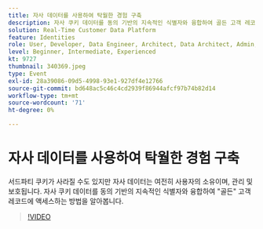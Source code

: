 ```yaml
---
title: 자사 데이터를 사용하여 탁월한 경험 구축
description: 자사 쿠키 데이터를 동의 기반의 지속적인 식별자와 융합하여 골든 고객 레코드에 액세스하는 방법을 알아봅니다.
solution: Real-Time Customer Data Platform
feature: Identities
role: User, Developer, Data Engineer, Architect, Data Architect, Admin, Leader
level: Beginner, Intermediate, Experienced
kt: 9727
thumbnail: 340369.jpeg
type: Event
exl-id: 28a39086-09d5-4998-93e1-927df4e12766
source-git-commit: bd648ac5c46c4cd2939f86944afcf97b74b82d14
workflow-type: tm+mt
source-wordcount: '71'
ht-degree: 0%

---
```


# 자사 데이터를 사용하여 탁월한 경험 구축

서드파티 쿠키가 사라질 수도 있지만 자사 데이터는 여전히 사용자의 소유이며, 관리 및 보호됩니다. 자사 쿠키 데이터를 동의 기반의 지속적인 식별자와 융합하여 &quot;골든&quot; 고객 레코드에 액세스하는 방법을 알아봅니다.

>[!VIDEO](https://video.tv.adobe.com/v/340369/?quality=12&learn=on)

